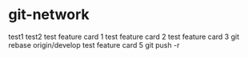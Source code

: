 # git-network
test1
test2
test feature card 1
test feature card 2
test feature card 3
git rebase origin/develop
test feature card 5
git push -r
